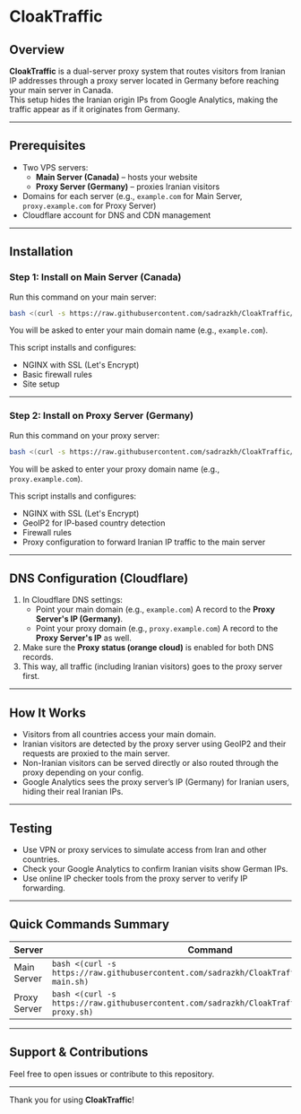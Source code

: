 # CloakTraffic

## Overview

**CloakTraffic** is a dual-server proxy system that routes visitors from Iranian IP addresses through a proxy server located in Germany before reaching your main server in Canada.  
This setup hides the Iranian origin IPs from Google Analytics, making the traffic appear as if it originates from Germany.

---

## Prerequisites

- Two VPS servers:
  - **Main Server (Canada)** – hosts your website
  - **Proxy Server (Germany)** – proxies Iranian visitors
- Domains for each server (e.g., `example.com` for Main Server, `proxy.example.com` for Proxy Server)
- Cloudflare account for DNS and CDN management

---

## Installation

### Step 1: Install on Main Server (Canada)

Run this command on your main server:

```bash
bash <(curl -s https://raw.githubusercontent.com/sadrazkh/CloakTraffic/main/install-main.sh)
```

You will be asked to enter your main domain name (e.g., `example.com`).

This script installs and configures:

- NGINX with SSL (Let's Encrypt)
- Basic firewall rules
- Site setup

---

### Step 2: Install on Proxy Server (Germany)

Run this command on your proxy server:

```bash
bash <(curl -s https://raw.githubusercontent.com/sadrazkh/CloakTraffic/main/install-proxy.sh)
```

You will be asked to enter your proxy domain name (e.g., `proxy.example.com`).

This script installs and configures:

- NGINX with SSL (Let's Encrypt)
- GeoIP2 for IP-based country detection
- Firewall rules
- Proxy configuration to forward Iranian IP traffic to the main server

---

## DNS Configuration (Cloudflare)

1. In Cloudflare DNS settings:
   - Point your main domain (e.g., `example.com`) A record to the **Proxy Server's IP (Germany)**.
   - Point your proxy domain (e.g., `proxy.example.com`) A record to the **Proxy Server's IP** as well.
2. Make sure the **Proxy status (orange cloud)** is enabled for both DNS records.
3. This way, all traffic (including Iranian visitors) goes to the proxy server first.

---

## How It Works

- Visitors from all countries access your main domain.
- Iranian visitors are detected by the proxy server using GeoIP2 and their requests are proxied to the main server.
- Non-Iranian visitors can be served directly or also routed through the proxy depending on your config.
- Google Analytics sees the proxy server’s IP (Germany) for Iranian users, hiding their real Iranian IPs.

---

## Testing

- Use VPN or proxy services to simulate access from Iran and other countries.
- Check your Google Analytics to confirm Iranian visits show German IPs.
- Use online IP checker tools from the proxy server to verify IP forwarding.

---

## Quick Commands Summary

| Server       | Command                                                                 |
|--------------|-------------------------------------------------------------------------|
| Main Server  | `bash <(curl -s https://raw.githubusercontent.com/sadrazkh/CloakTraffic/main/install-main.sh)` |
| Proxy Server | `bash <(curl -s https://raw.githubusercontent.com/sadrazkh/CloakTraffic/main/install-proxy.sh)` |

---

## Support & Contributions

Feel free to open issues or contribute to this repository.

---

Thank you for using **CloakTraffic**!
